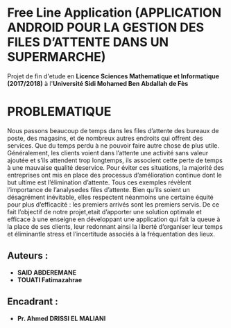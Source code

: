# Free Line Application (APPLICATION ANDROID POUR LA GESTION DES FILES D’ATTENTE DANS UN SUPERMARCHE)
Projet de fin d'etude en **Licence Sciences Mathematique et Informatique (2017/2018)**  à l'**Université Sidi Mohamed Ben Abdallah de Fès**
# PROBLEMATIQUE
Nous passons beaucoup de temps dans les files d’attente des bureaux de poste, des magasins, et de nombreux autres endroits qui offrent des services. Que du temps perdu à ne pouvoir faire autre chose de plus utile. Généralement, les clients voient dans l’attente une activité sans valeur ajoutée et s’ils attendent trop longtemps, ils associent cette perte de temps à une mauvaise qualité deservice. 
Pour éviter ces situations, la majorité des entreprises ont mis en place des processus d’amélioration continue dont le but ultime est l’élimination d’attente. Tous ces exemples révèlent l’importance de l’analysedes files d’attente. Bien qu’ils soient un désagrément inévitable, elles respectent néanmoins une certaine équité pour plus d’efficacité : les premiers arrivés sont les premiers servis. De ce fait l’objectif de notre projet,etait d’apporter une solution optimale et efficace à une enseigne en développant une application qui fait la queue à la place de ses clients, leur redonnant ainsi la liberté d’organiser leur temps et éliminantle stress et l’incertitude associés à la fréquentation des lieux.

## Auteurs :
- **SAID ABDEREMANE**
- **TOUATI Fatimazahrae**

## Encadrant :
- **Pr. Ahmed DRISSI EL MALIANI**


